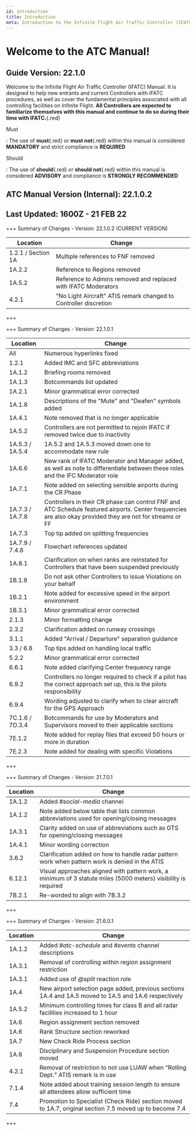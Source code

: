 ```yaml
---
id: introduction
title: Introduction
meta: Introduction to the Infinite Flight Air Traffic Controller (IFATC) Manual.
---
```


# Welcome to the ATC Manual!



## Guide Version: 22.1.0



Welcome to the Infinite Flight Air Traffic Controller (IFATC) Manual. It is designed to help new entrants and current Controllers with IFATC procedures, as well as cover the fundamental principles associated with all controlling facilities on Infinite Flight. **All Controllers are expected to familiarize themselves with this manual and continue to do so during their time with IFATC.**{.red}



Must

: The use of **must**{.red} or **must not**{.red} within this manual is considered **MANDATORY** and strict compliance is **REQUIRED**

Should

: The use of **should**{.red} or **should not**{.red} within this manual is considered **ADVISORY** and compliance is **STRONGLY RECOMMENDED**



## ATC Manual Version (Internal): 22.1.0.2

## Last Updated: 1600Z - 21 FEB 22

+++ Summary of Changes - Version: 22.1.0.2 (CURRENT VERSION)

| Location           | Change                                                       |
| ------------------ | ------------------------------------------------------------ |
| 1.2.1 / Section 1A | Multiple references to FNF removed                           |
| 1A.2.2             | Reference to Regions removed                                 |
| 1A.5.2             | Reference to Admins removed and replaced with IFATC Moderators |
| 4.2.1              | "No Light Aircraft" ATIS remark changed to Controller discretion |

+++



+++ Summary of Changes - Version: 22.1.0.1

| Location        | Change                                                       |
| --------------- | ------------------------------------------------------------ |
| All             | Numerous hyperlinks fixed                                    |
| 1.2.1           | Added IMC and SFC abbreviations                              |
| 1A.1.2          | Briefing rooms removed                                       |
| 1A.1.3          | Botcommands list updated                                     |
| 1A.2.1          | Minor grammatical error corrected                            |
| 1A.1.8          | Descriptions of the "Mute" and "Deafen" symbols added        |
| 1A.4.1          | Note removed that is no longer applicable                    |
| 1A.5.2          | Controllers are not permitted to rejoin IFATC if removed twice due to inactivity |
| 1A.5.3 / 1A.5.4 | 1A.5.2 and 1A.5.3 moved down one to accommodate new rule     |
| 1A.6.6          | New rank of IFATC Moderator and Manager added, as well as note to differentiate between these roles and the IFC Moderator role |
| 1A.7.1          | Note added on selecting sensible airports during the CR Phase |
| 1A.7.3 / 1A.7.8 | Controllers in their CR phase can control FNF and ATC Schedule featured airports. Center frequencies are also okay provided they are not for streams or FF |
| 1A.7.3          | Top tip added on splitting frequencies                       |
| 1A.7.9 / 7.4.8  | Flowchart references updated                                 |
| 1A.8.1          | Clarification on when ranks are reinstated for Controllers that have been suspended previously |
| 1B.1.8          | Do not ask other Controllers to issue Violations on your behalf |
| 1B.2.1          | Note added for excessive speed in the airport environment    |
| 1B.3.1          | Minor grammatical error corrected                            |
| 2.1.3           | Minor formatting change                                      |
| 2.3.2           | Clarification added on runway crossings                      |
| 3.1.1           | Added "Arrival / Departure" separation guidance              |
| 3.3 / 6.8       | Top tips added on handling local traffic                     |
| 5.2.2           | Minor grammatical error corrected                            |
| 6.6.1           | Note added clarifying Center frequency range                 |
| 6.9.2           | Controllers no longer required to check if a pilot has the correct approach set up, this is the pilots responsibility |
| 6.9.4           | Wording adjusted to clarify when to clear aircraft for the GPS Approach |
| 7C.1.6 / 7D.3.4 | Botcommands for use by Moderators and Supervisors moved to their applicable sections |
| 7E.1.2          | Note added for replay files that exceed 50 hours or more in duration |
| 7E.2.3          | Note added for dealing with specific Violations              |

+++



+++ Summary of Changes - Version: 21.7.0.1

| Location | Change                                                       |
| -------- | ------------------------------------------------------------ |
| 1A.1.2   | Added *#social-media* channel                                |
| 1A.1.2   | Note added below table that lists common abbreviations used for opening/closing messages |
| 1A.3.1   | Clarity added on use of abbreviations such as GTS for opening/closing messages |
| 1A.4.1   | Minor wording correction                                     |
| 3.6.2    | Clarification added on how to handle radar pattern work when pattern work is denied in the ATIS |
| 6.12.1   | Visual approaches aligned with pattern work, a minimum of 3 statute miles (5000 meters) visibility is required |
| 7B.2.1   | Re-worded to align with 7B.3.2                               |

+++



+++ Summary of Changes - Version: 21.6.0.1

| Location | Change                                                       |
| -------- | ------------------------------------------------------------ |
| 1A.1.2   | Added *#atc-schedule* and *#events* channel descriptions     |
| 1A.3.1   | Removal of controlling within region assignment restriction  |
| 1A.3.1   | Added use of *@split* reaction role                          |
| 1A.4     | New airport selection page added, previous sections 1A.4 and 1A.5 moved to 1A.5 and 1A.6 respectively |
| 1A.5.2   | Minimum controlling times for class B and all radar facilities increased to 1 hour |
| 1A.6     | Region assignment section removed                            |
| 1A.6     | Rank Structure section reworked                              |
| 1A.7     | New Check Ride Process section                               |
| 1A.8     | Disciplinary and Suspension Procedure section moved          |
| 4.2.1    | Removal of restriction to not use LUAW when "Rolling Dept." ATIS remark is in use |
| 7.1.4    | Note added about training session length to ensure all attendees allow sufficient time |
| 7.4      | Promotion to Specialist (Check Ride) section moved to 1A.7, original section 7.5 moved up to become 7.4 |

+++

